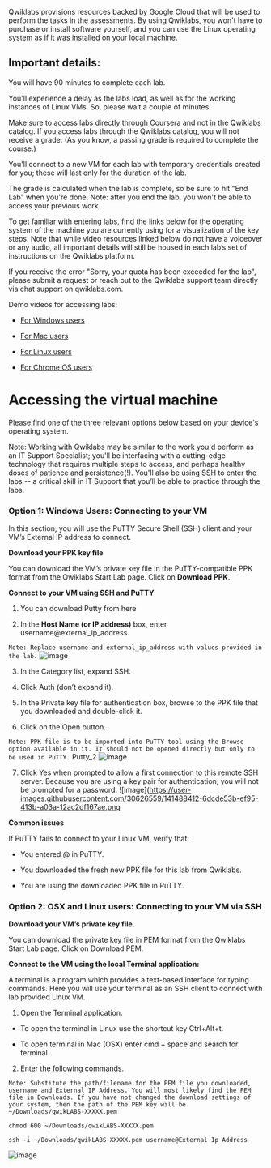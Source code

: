  Qwiklabs provisions resources backed by Google Cloud that will be used to perform the tasks in the assessments. By using Qwiklabs, you won't have to purchase or install software yourself, and you can use the Linux operating system as if it was installed on your local machine.
 ## Important details:

You will have 90 minutes to complete each lab.

You'll experience a delay as the labs load, as well as for the working instances of Linux VMs. So, please wait a couple of minutes.

Make sure to access labs directly through Coursera and not in the Qwiklabs catalog. If you access labs through the Qwiklabs catalog, you will not receive a grade. (As you know, a passing grade is required to complete the course.)

You'll connect to a new VM for each lab with temporary credentials created for you; these will last only for the duration of the lab.

The grade is calculated when the lab is complete, so be sure to hit "End Lab" when you're done. Note: after you end the lab, you won't be able to access your previous work.

To get familiar with entering labs, find the links below for the operating system of the machine you are currently using for a visualization of the key steps. Note that while video resources linked below do not have a voiceover or any audio, all important details will still be housed in each lab’s set of instructions on the Qwiklabs platform.

If you receive the error "Sorry, your quota has been exceeded for the lab", please submit a request or reach out to the Qwiklabs support team directly via chat support on qwiklabs.com. 

Demo videos for accessing labs:

- [For Windows users](https://www.youtube.com/watch?v=Al1opDxb3ok)

- [For Mac users](https://www.youtube.com/watch?v=76VlwjMYIxg)

- [For Linux users](https://www.youtube.com/watch?v=YtrO8nW0ugM)

- [For Chrome OS users](https://youtu.be/HklttPmGGKc)


# Accessing the virtual machine
Please find one of the three relevant options below based on your device's operating system.

Note: Working with Qwiklabs may be similar to the work you'd perform as an IT Support Specialist; you'll be interfacing with a cutting-edge technology that requires multiple steps to access, and perhaps healthy doses of patience and persistence(!). You'll also be using SSH to enter the labs -- a critical skill in IT Support that you’ll be able to practice through the labs.

### Option 1: Windows Users: Connecting to your VM
In this section, you will use the PuTTY Secure Shell (SSH) client and your VM’s External IP address to connect.

**Download your PPK key file**

You can download the VM’s private key file in the PuTTY-compatible PPK format from the Qwiklabs Start Lab page. Click on **Download PPK**.


**Connect to your VM using SSH and PuTTY**

1. You can download Putty from here

2. In the **Host Name (or IP address)** box, enter username@external_ip_address.

``Note: Replace username and external_ip_address with values provided in the lab.``
![image](https://user-images.githubusercontent.com/30626559/141488345-da6043d1-b796-466a-a2c1-5621338e9ba4.png)

3. In the Category list, expand SSH.

4. Click Auth (don’t expand it).

5. In the Private key file for authentication box, browse to the PPK file that you downloaded and double-click it.

6. Click on the Open button.

``Note: PPK file is to be imported into PuTTY tool using the Browse option available in it. It should not be opened directly but only to be used in PuTTY.``
Putty_2
![image](https://user-images.githubusercontent.com/30626559/141488367-86e28838-632f-44f5-ac47-abef3fc30818.png)

7. Click Yes when prompted to allow a first connection to this remote SSH server. Because you are using a key pair for authentication, you will not be prompted for a password.
![image](https://user-images.githubusercontent.com/30626559/141488412-6dcde53b-ef95-413b-a03a-12ac2df167ae.png

**Common issues**

If PuTTY fails to connect to your Linux VM, verify that:

- You entered <username>@<external ip address> in PuTTY.

- You downloaded the fresh new PPK file for this lab from Qwiklabs.

- You are using the downloaded PPK file in PuTTY.

### Option 2: OSX and Linux users: Connecting to your VM via SSH

 **Download your VM’s private key file.**

You can download the private key file in PEM format from the Qwiklabs Start Lab page. Click on Download PEM.


**Connect to the VM using the local Terminal application:**

A terminal is a program which provides a text-based interface for typing commands. Here you will use your terminal as an SSH client to connect with lab provided Linux VM.

1. Open the Terminal application.

- To open the terminal in Linux use the shortcut key Ctrl+Alt+t.

- To open terminal in Mac (OSX) enter cmd + space and search for terminal.

2. Enter the following commands.

``Note: Substitute the path/filename for the PEM file you downloaded, username and External IP Address.
You will most likely find the PEM file in Downloads. If you have not changed the download settings of your system, then the path of the PEM key will be  ~/Downloads/qwikLABS-XXXXX.pem``

``chmod 600 ~/Downloads/qwikLABS-XXXXX.pem``

``ssh -i ~/Downloads/qwikLABS-XXXXX.pem username@External Ip Address``

![image](https://user-images.githubusercontent.com/30626559/141488488-cdbe7fd2-9b1c-4247-bd80-47323a3a49d6.png)

